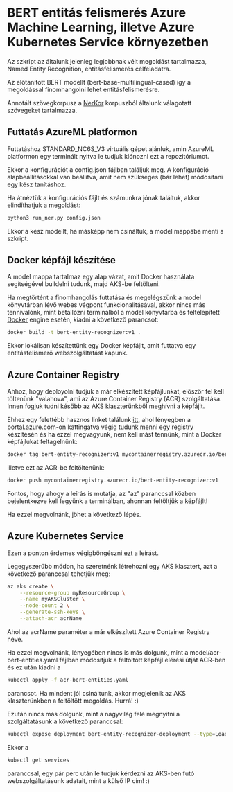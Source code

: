 # BERT entitás felismerés Azure Machine Learning, illetve Azure Kubernetes Service környezetben

Az szkript az általunk jelenleg legjobbnak vélt megoldást tartalmazza, Named Entity Recognition, entitásfelismerés célfeladatra.

Az előtanított BERT modellt (bert-base-multilingual-cased) így a megoldással finomhangolni lehet entitásfelismerésre.

Annotált szövegkorpusz a [NerKor](https://github.com/dlt-rilmta/NerKor/tree/main/data/wikipedia/morph) korpuszból általunk válagotatt szövegeket tartalmazza.

## Futtatás AzureML platformon

Futtatáshoz STANDARD_NC6S_V3 virtuális gépet ajánluk, amin AzureML platformon egy terminált nyitva le tudjuk klónozni ezt a repozitóriumot.

Ekkor a konfigurációt a config.json fájlban találjuk meg. A konfiguráció alapbeállításokkal van beállítva, amit nem szükséges (bár lehet) módosítani egy kész tanításhoz.

Ha átnéztük a konfigurációs fájlt és számunkra jónak találtuk, akkor elindíthatjuk a megoldást:

```bash
python3 run_ner.py config.json
```

Ekkor a kész modellt, ha másképp nem csináltuk, a model mappába menti a szkript.

## Docker képfájl készítése

A model mappa tartalmaz egy alap vázat, amit Docker használata segítségével buildelni tudunk, majd AKS-be feltölteni.

Ha megtörtént a finomhangolás futtatása és megelégszünk a model könyvtárban lévő webes végpont funkcionalitásával, akkor nincs más tennivalónk, mint betallózni terminálból a model könyvtárba és feltelepített [Docker](https://www.docker.com) engine esetén, kiadni a következő parancsot:

```bash
docker build -t bert-entity-recognizer:v1 .
```

Ekkor lokálisan készítettünk egy Docker képfájlt, amit futtatva egy entitásfelismerő webszolgáltatást kapunk.

## Azure Container Registry

Ahhoz, hogy deployolni tudjuk a már elkészített képfájlunkat, először fel kell töltenünk "valahova", ami az Azure Container Registry (ACR) szolgáltatása. Innen fogjuk tudni később az AKS klaszterünkből meghívni a képfájlt.

Ehhez egy felettébb hasznos linket találunk [itt](https://docs.microsoft.com/hu-hu/azure/container-registry/container-registry-get-started-portal), ahol lényegben a portal.azure.com-on kattingatva végig tudunk menni egy registry készítésén és ha ezzel megvagyunk, nem kell mást tennünk, mint a Docker képfájlukat feltagelnünk:

```bash
docker tag bert-entity-recognizer:v1 mycontainerregistry.azurecr.io/bert-entity-recognizer:v1
```

illetve ezt az ACR-be feltöltenünk:

```bash
docker push mycontainerregistry.azurecr.io/bert-entity-recognizer:v1
```

Fontos, hogy ahogy a leírás is mutatja, az "az" paranccsal közben bejelentkezve kell legyünk a terminálban, ahonnan feltöltjük a képfájlt!

Ha ezzel megvolnánk, jöhet a következő lépés.

## Azure Kubernetes Service

Ezen a ponton érdemes végigböngészni [ezt](https://docs.microsoft.com/en-us/azure/aks/tutorial-kubernetes-deploy-cluster) a leírást.

Legegyszerűbb módon, ha szeretnénk létrehozni egy AKS klasztert, azt a következő paranccsal tehetjük meg:

```bash
az aks create \
    --resource-group myResourceGroup \
    --name myAKSCluster \
    --node-count 2 \
    --generate-ssh-keys \
    --attach-acr acrName
```

Ahol az acrName paraméter a már elkészített Azure Container Registry neve.

Ha ezzel megvolnánk, lényegében nincs is más dolgunk, mint a model/acr-bert-entities.yaml fájlban módosítjuk a feltöltött képfájl elérési útját ACR-ben és ez után kiadni a 

```bash
kubectl apply -f acr-bert-entities.yaml
```

parancsot. Ha mindent jól csináltunk, akkor megjelenik az AKS klaszterünkben a feltöltött megoldás. Hurrá! :)

Ezután nincs más dolgunk, mint a nagyvilág felé megnyitni a szolgáltatásunk a következő paranccsal:

```bash
kubectl expose deployment bert-entity-recognizer-deployment --type=LoadBalancer --name=bert-entity-recognizer-service
```

Ekkor a 

```bash
kubectl get services
```

paranccsal, egy pár perc után le tudjuk kérdezni az AKS-ben futó webszolgáltatásunk adatait, mint a külső IP cím! :)